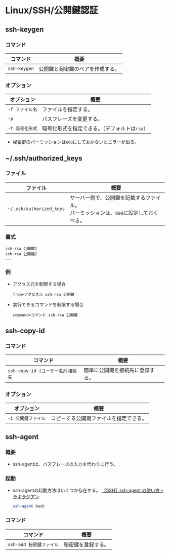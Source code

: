 # Linux/SSH/公開鍵認証

## ssh-keygen

### コマンド

|コマンド|概要|
|---|---|
|`ssh-keygen`|公開鍵と秘密鍵のペアを作成する。|

### オプション

|オプション|概要|
|---|---|
|`-f ファイル名`|ファイルを指定する。|
|`-p`|パスフレーズを変更する。|
|`-t 暗号化形式`|暗号化形式を指定できる。（デフォルトは`rsa`）|

- 秘密鍵のパーミッションは`600`にしておかないとエラーが出る。

## ~/.ssh/authorized_keys

### ファイル

| ファイル                 | 概要                                                         |
| ------------------------ | ------------------------------------------------------------ |
| `~/.ssh/authorized_keys` | サーバー側で、公開鍵を記載するファイル。<br />パーミッションは、`600`に設定しておくべき。 |

### 書式

```text
ssh-rsa 公開鍵1
ssh-rsa 公開鍵2
...
```

### 例

- アクセス元を制限する場合

  ```text
  from=アクセス元 ssh-rsa 公開鍵
  ```

- 実行できるコマンドを制限する場合

  ```text
  command=コマンド ssh-rsa 公開鍵
  ```

## ssh-copy-id

### コマンド

|コマンド|概要|
|---|---|
|`ssh-copy-id [ユーザー名@]接続先`|簡単に公開鍵を接続先に登録する。|

### オプション

|オプション|概要|
|---|---|
|`-i 公開鍵ファイル`|コピーする公開鍵ファイルを指定できる。|

## ssh-agent

### 概要

- ssh-agentは、パスフレーズの入力を代わりに行う。

### 起動

- ssh-agentの起動方法はいくつか存在する。
  [【SSH】ssh-agent の使い方 – ラボラジアン](https://laboradian.com/how-to-use-ssh-agent/)

  ```bash
  ssh-agent bash
  ```

### コマンド

|コマンド|概要|
|---|---|
|`ssh-add 秘密鍵ファイル`|秘密鍵を登録する。|
